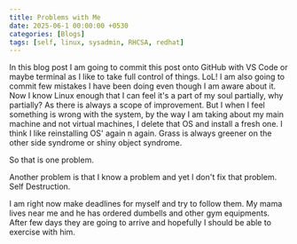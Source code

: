 ```yaml
---
title: Problems with Me
date: 2025-06-1 00:00:00 +0530
categories: [Blogs]
tags: [self, linux, sysadmin, RHCSA, redhat]
---
```

In this blog post I am going to commit this post onto GitHub with VS Code or maybe terminal as I like to take full control of things. LoL! I am also going to commit few mistakes I have been doing even though I am aware about it. Now I know Linux enough that I can feel it's a part of my soul partially, why partially? As there is always a scope of improvement. But I when I feel something is wrong with the system, by the way I am taking about my main machine and not virtual machines, I delete that OS and install a fresh one. I think I like reinstalling OS' again n again. Grass is always greener on the other side syndrome or shiny object syndrome. 

So that is one problem.

Another problem is that I know a problem and yet I don't fix that problem. Self Destruction.

I am right now make deadlines for myself and try to follow them.
My mama lives near me and he has ordered dumbells and other gym equipments. After few days they are going to arrive and hopefully I should be able to exercise with him.
